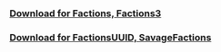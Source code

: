 ### [Download for Factions, Factions3](https://jitpack.io/com/github/hazae41/mc-blockregen/factions-SNAPSHOT/mc-blockregen-factions-SNAPSHOT-bundle.jar)
### [Download for FactionsUUID, SavageFactions](https://jitpack.io/com/github/hazae41/mc-blockregen/factions-uuid-SNAPSHOT/mc-blockregen-factions-uuid-SNAPSHOT-bundle.jar)
